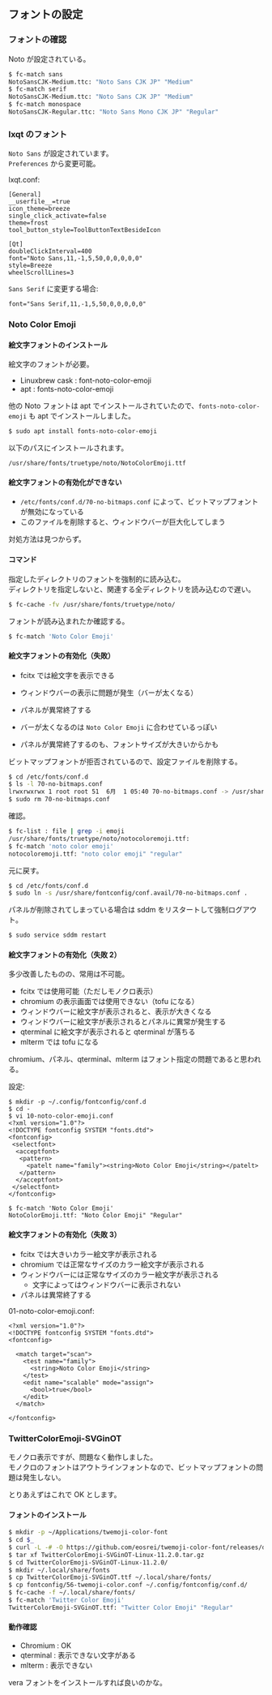 
## フォントの設定

### フォントの確認

Noto が設定されている。

````sh
$ fc-match sans
NotoSansCJK-Medium.ttc: "Noto Sans CJK JP" "Medium"
$ fc-match serif
NotoSansCJK-Medium.ttc: "Noto Sans CJK JP" "Medium"
$ fc-match monospace
NotoSansCJK-Regular.ttc: "Noto Sans Mono CJK JP" "Regular"
````

### lxqt のフォント

`Noto Sans` が設定されています。  
`Preferences` から変更可能。

lxqt.conf:
````
[General]
__userfile__=true
icon_theme=breeze
single_click_activate=false
theme=frost
tool_button_style=ToolButtonTextBesideIcon

[Qt]
doubleClickInterval=400
font="Noto Sans,11,-1,5,50,0,0,0,0,0"
style=Breeze
wheelScrollLines=3
````

`Sans Serif` に変更する場合:
````
font="Sans Serif,11,-1,5,50,0,0,0,0,0"
````

### Noto Color Emoji

#### 絵文字フォントのインストール

絵文字のフォントが必要。

- Linuxbrew cask : font-noto-color-emoji
- apt : fonts-noto-color-emoji

他の Noto フォントは apt でインストールされていたので、`fonts-noto-color-emoji` も apt でインストールしました。

````sh
$ sudo apt install fonts-noto-color-emoji
````

以下のパスにインストールされます。

````
/usr/share/fonts/truetype/noto/NotoColorEmoji.ttf                                
````

#### 絵文字フォントの有効化ができない

- `/etc/fonts/conf.d/70-no-bitmaps.conf` によって、ビットマップフォントが無効になっている
- このファイルを削除すると、ウィンドウバーが巨大化してしまう

対処方法は見つからず。

#### コマンド

指定したディレクトリのフォントを強制的に読み込む。  
ディレクトリを指定しないと、関連する全ディレクトリを読み込むので遅い。

````sh
$ fc-cache -fv /usr/share/fonts/truetype/noto/
````

フォントが読み込まれたか確認する。

````sh
$ fc-match 'Noto Color Emoji'
````

#### 絵文字フォントの有効化（失敗）

- fcitx では絵文字を表示できる
- ウィンドウバーの表示に問題が発生（バーが太くなる）
- パネルが異常終了する

- バーが太くなるのは `Noto Color Emoji` に合わせているっぽい
- パネルが異常終了するのも、フォントサイズが大きいからかも

ビットマップフォントが拒否されているので、設定ファイルを削除する。

````sh
$ cd /etc/fonts/conf.d
$ ls -l 70-no-bitmaps.conf
lrwxrwxrwx 1 root root 51  6月  1 05:40 70-no-bitmaps.conf -> /usr/share/fontconfig/conf.avail/70-no-bitmaps.con
$ sudo rm 70-no-bitmaps.conf
````

確認。

````sh
$ fc-list : file | grep -i emoji
/usr/share/fonts/truetype/noto/notocoloremoji.ttf:
$ fc-match 'noto color emoji'
notocoloremoji.ttf: "noto color emoji" "regular"
````

元に戻す。

````sh
$ cd /etc/fonts/conf.d
$ sudo ln -s /usr/share/fontconfig/conf.avail/70-no-bitmaps.conf .
````

パネルが削除されてしまっている場合は sddm をリスタートして強制ログアウト。

````sh
$ sudo service sddm restart
````

#### 絵文字フォントの有効化（失敗 2）

多少改善したものの、常用は不可能。

- fcitx では使用可能（ただしモノクロ表示）
- chromium の表示画面では使用できない（tofu になる）
- ウィンドウバーに絵文字が表示されると、表示が大きくなる
- ウィンドウバーに絵文字が表示されるとパネルに異常が発生する
- qterminal に絵文字が表示されると qterminal が落ちる
- mlterm では tofu になる

chromium、パネル、qterminal、mlterm はフォント指定の問題であると思われる。

設定:
````
$ mkdir -p ~/.config/fontconfig/conf.d
$ cd -
$ vi 10-noto-color-emoji.conf 
<?xml version="1.0"?>
<!DOCTYPE fontconfig SYSTEM "fonts.dtd">
<fontconfig>
 <selectfont>
  <acceptfont>
   <pattern>
     <patelt name="family"><string>Noto Color Emoji</string></patelt>
   </pattern>
  </acceptfont>
 </selectfont>
</fontconfig>

$ fc-match 'Noto Color Emoji'
NotoColorEmoji.ttf: "Noto Color Emoji" "Regular"
````

#### 絵文字フォントの有効化（失敗 3）

- fcitx では大きいカラー絵文字が表示される
- chromium では正常なサイズのカラー絵文字が表示される
- ウィンドウバーには正常なサイズのカラー絵文字が表示される
  - 文字によってはウィンドウバーに表示されない
- パネルは異常終了する

01-noto-color-emoji.conf:
````
<?xml version="1.0"?>
<!DOCTYPE fontconfig SYSTEM "fonts.dtd">
<fontconfig>

  <match target="scan">
    <test name="family">
      <string>Noto Color Emoji</string>
    </test>
    <edit name="scalable" mode="assign">
      <bool>true</bool>
    </edit>
  </match>

</fontconfig>
````

### TwitterColorEmoji-SVGinOT

モノクロ表示ですが、問題なく動作しました。  
モノクロのフォントはアウトラインフォントなので、ビットマップフォントの問題は発生しない。

とりあえずはこれで OK とします。

#### フォントのインストール

````sh
$ mkdir -p ~/Applications/twemoji-color-font
$ cd $_
$ curl -L -# -O https://github.com/eosrei/twemoji-color-font/releases/download/v11.2.0/TwitterColorEmoji-SVGinOT-Linux-11.2.0.tar.gz
$ tar xf TwitterColorEmoji-SVGinOT-Linux-11.2.0.tar.gz 
$ cd TwitterColorEmoji-SVGinOT-Linux-11.2.0/
$ mkdir ~/.local/share/fonts
$ cp TwitterColorEmoji-SVGinOT.ttf ~/.local/share/fonts/
$ cp fontconfig/56-twemoji-color.conf ~/.config/fontconfig/conf.d/
$ fc-cache -f ~/.local/share/fonts/
$ fc-match 'Twitter Color Emoji'
TwitterColorEmoji-SVGinOT.ttf: "Twitter Color Emoji" "Regular"
````

#### 動作確認

- Chromium : OK
- qterminal : 表示できない文字がある
- mlterm : 表示できない

vera フォントをインストールすれば良いのかな。
